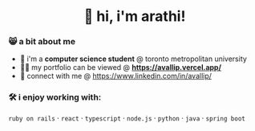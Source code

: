 <h1 align="center">👋 hi, i'm arathi!</h1>

<h3 align="left">😸 a bit about me</h3>

- 🏫 i'm a **computer science student** @ toronto metropolitan university
- 👨‍💻 my portfolio can be viewed @ **https://avallip.vercel.app/**
- 🤝 connect with me @ https://www.linkedin.com/in/avallip/

<h3 align="left">🛠️ i enjoy working with:</h3>

`ruby on rails` · `react` · `typescript` · `node.js` · `python` · `java` · `spring boot`
